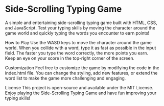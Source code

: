 # Side-Scrolling Typing Game
A simple and entertaining side-scrolling typing game built with HTML, CSS, and JavaScript. Test your typing skills by moving the character around the game world and quickly typing the words you encounter to earn points!

How to Play
Use the WASD keys to move the character around the game world.
When you collide with a word, type it as fast as possible in the input field.
The faster you type the word correctly, the more points you earn.
Keep an eye on your score in the top-right corner of the screen.

Customization
Feel free to customize the game by modifying the code in the index.html file. You can change the styling, add new features, or extend the word list to make the game more challenging and engaging.

License
This project is open-source and available under the MIT License. Enjoy playing the Side-Scrolling Typing Game and have fun improving your typing skills!
